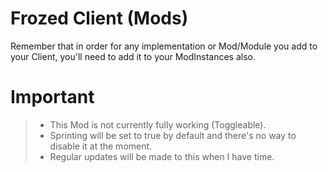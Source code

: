 # Frozed Client (Mods)

Remember that in order for any implementation or Mod/Module you add to your Client, you'll need to add it to your ModInstances also.
# Important
> - This Mod is not currently fully working (Toggleable).
> - Sprinting will be set to true by default and there's no way to disable it at the moment.
> - Regular updates will be made to this when I have time.
